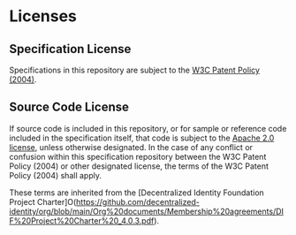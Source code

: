 # Licenses

## Specification License

Specifications in this repository are subject to the [W3C Patent Policy (2004)](https://www.w3.org/Consortium/Patent-Policy-20040205/).

## Source Code License

If source code is included in this repository, or for sample or reference code included in the specification itself, that code is subject to the [Apache 2.0 license](https://www.apache.org/licenses/LICENSE-2.0.html), unless otherwise designated. In the case of any conflict or confusion within this specification repository between the W3C Patent Policy (2004) or other designated license, the terms of the W3C Patent Policy (2004) shall apply.

These terms are inherited from the [Decentralized Identity Foundation Project Charter]O(https://github.com/decentralized-identity/org/blob/main/Org%20documents/Membership%20agreements/DIF%20Project%20Charter%20_4.0.3.pdf).

